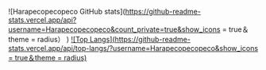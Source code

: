 ![Harapecopecopeco GitHub stats](https://github-readme-stats.vercel.app/api?username=Harapecopecopeco&count_private=true&show_icons = true＆theme = radius）
)
[![Top Langs](https://github-readme-stats.vercel.app/api/top-langs/?username=Harapecopecopeco&show_icons = true＆theme = radius)](https://github.com/anuraghazra/github-readme-stats)
